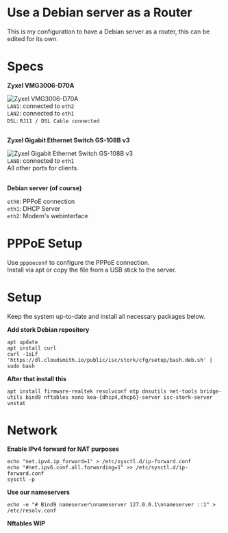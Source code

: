 # Use a Debian server as a Router

This is my configuration to have a Debian server as a router, this can be edited for its own.

# Specs
**Zyxel VMG3006-D70A**  

![Zyxel VMG3006-D70A](https://cdn.razuuu.de/gh/debian-router/img_vmg3006-d70a_p500px_transparent.png)  
`LAN1`: connected to `eth2`  
`LAN2`: connected to `eth1`  
`DSL`: `RJ11 / DSL Cable connected`  

##
**Zyxel Gigabit Ethernet Switch GS-108B v3**  

![Zyxel Gigabit Ethernet Switch GS-108B v3](https://cdn.razuuu.de/gh/debian-router/img_gs-108b-v3_p_600transparent.png)  
`LAN8`: connected to `eth1`  
All other ports for clients.  

##

**Debian server (of course)**

`eth0`: PPPoE connection  
`eth1`: DHCP Server  
`eth2`: Modem's webinterface  

# PPPoE Setup
Use `pppoeconf` to configure the PPPoE connection.  
Install via apt or copy the file from a USB stick to the server.  

# Setup
Keep the system up-to-date and install all necessary packages below.

**Add stork Debian repository**  
```
apt update
apt install curl
curl -1sLf 'https://dl.cloudsmith.io/public/isc/stork/cfg/setup/bash.deb.sh' | sudo bash
```

**After that install this**  

```
apt install firmware-realtek resolvconf ntp dnsutils net-tools bridge-utils bind9 nftables nano kea-{dhcp4,dhcp6}-server isc-stork-server vnstat
```

# Network

**Enable IPv4 forward for NAT purposes**  
```
echo "net.ipv4.ip_forward=1" > /etc/sysctl.d/ip-forward.conf
echo "#net.ipv6.conf.all.forwarding=1" >> /etc/sysctl.d/ip-forward.conf
sysctl -p
```

**Use our nameservers**  
```
echo -e "# Bind9 nameserver\nnameserver 127.0.0.1\nnameserver ::1" > /etc/resolv.conf
```

**Nftables WIP**  



